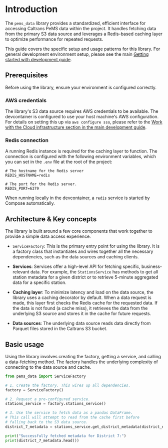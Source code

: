 # Introduction

The `pems_data` library provides a standardized, efficient interface for accessing Caltrans PeMS data within the project. It handles fetching data from the primary S3 data source and leverages a Redis-based caching layer to optimize performance for repeated requests.

This guide covers the specific setup and usage patterns for this library. For general development environment setup, please see the main [Getting started with development guide](../README.md).

## Prerequisites

Before using the library, ensure your environment is configured correctly.

### AWS credentials

The library's S3 data source requires AWS credentials to be available. The devcontainer is configured to use your host machine's AWS configuration. For details on setting this up via `aws configure sso`, please refer to the [Work with the Cloud infrastructure section in the main development guide](../README.md#work-with-the-cloud-infrastructure).

### Redis connection

A running Redis instance is required for the caching layer to function. The connection is configured with the following environment variables, which you can set in the `.env` file at the root of the project:

```env
# The hostname for the Redis server
REDIS_HOSTNAME=redis

# The port for the Redis server.
REDIS_PORT=6379
```

When running locally in the devcontainer, a `redis` service is started by Compose automatically.

## Architecture & Key concepts

The library is built around a few core components that work together to provide a simple data access experience.

- `ServiceFactory`: This is the primary entry point for using the library. It is a factory class that instantiates and wires together all the necessary dependencies, such as the data sources and caching clients.

- **Services**: Services offer a high-level API for fetching specific, business-relevant data. For example, the `StationsService` has methods to get all station metadata for a given district or to retrieve 5-minute aggregated data for a specific station.

- **Caching layer**: To minimize latency and load on the data source, the library uses a caching decorator by default. When a data request is made, this layer first checks the Redis cache for the requested data. If the data is not found (a cache miss), it retrieves the data from the underlying S3 source and stores it in the cache for future requests.

- **Data sources**: The underlying data source reads data directly from Parquet files stored in the Caltrans S3 bucket.

## Basic usage

Using the library involves creating the factory, getting a service, and calling a data-fetching method. The factory handles the underlying complexity of connecting to the data source and cache.

```python
from pems_data import ServiceFactory

# 1. Create the factory. This wires up all dependencies.
factory = ServiceFactory()

# 2. Request a pre-configured service.
stations_service = factory.stations_service()

# 3. Use the service to fetch data as a pandas DataFrame.
# This call will attempt to read from the cache first before
# falling back to the S3 data source.
district_7_metadata = stations_service.get_district_metadata(district_number="7")

print("Successfully fetched metadata for District 7:")
print(district_7_metadata.head())
```
